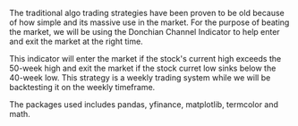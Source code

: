   The traditional algo trading strategies have been proven to be old because of how simple and its massive use in the market. For the purpose of beating the market, we will be using the Donchian Channel Indicator to help enter and exit the market at the right time.

This indicator will enter the market if the stock's current high exceeds the 50-week high and exit the market if the stock curret low sinks below the 40-week low. This strategy is a weekly trading system while we will be backtesting it on the weekly timeframe.

The packages used includes pandas, yfinance, matplotlib, termcolor and math.  
